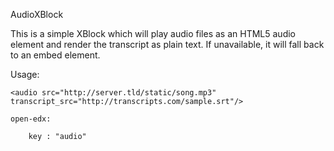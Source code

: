 AudioXBlock

This is a simple XBlock which will play audio files as an HTML5 audio
element and render the transcript as plain text. If unavailable, it will fall back to an embed element.

Usage: 

    <audio src="http://server.tld/static/song.mp3" transcript_src="http://transcripts.com/sample.srt"/>

    open-edx:

        key : "audio"
